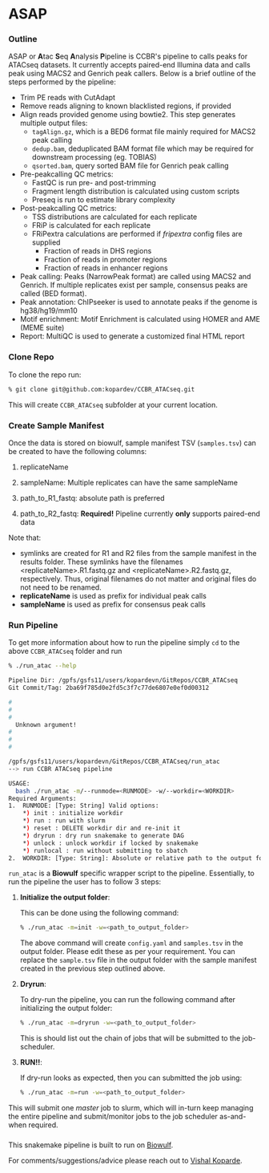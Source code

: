 # **ASAP**

### Outline

ASAP or **A**tac **S**eq **A**nalysis **P**ipeline is CCBR's pipeline to calls peaks for ATACseq datasets. It currently accepts paired-end Illumina data and calls peak using MACS2 and Genrich peak callers. Below is a brief outline of the steps performed by the pipeline:

* Trim PE reads with CutAdapt
* Remove reads aligning to known blacklisted regions, if provided
* Align reads provided genome using bowtie2. This step generates multiple output files:
  * `tagAlign.gz`, which is a BED6 format file mainly required for MACS2 peak calling
  * `dedup.bam`, deduplicated BAM format file which may be required for downstream processing (eg. TOBIAS)
  * `qsorted.bam`, query sorted BAM file for Genrich peak calling
* Pre-peakcalling QC metrics:
  * FastQC is run pre- and post-trimming
  * Fragment length distribution is calculated using custom scripts
  * Preseq is run to estimate library complexity
* Post-peakcalling QC metrics:
  * TSS distributions are calculated for each replicate
  * FRiP is calculated for each replicate
  * FRiPextra calculations are performed if _fripextra_ config files are supplied
    * Fraction of reads in DHS regions
    * Fraction of reads in promoter regions
    * Fraction of reads in enhancer regions
* Peak calling: Peaks (NarrowPeak format) are called using MACS2 and Genrich. If multiple replicates exist per sample, consensus peaks are called (BED format).
* Peak annotation: ChIPseeker is used to annotate peaks if the genome is hg38/hg19/mm10
* Motif enrichment: Motif Enrichment is calculated using HOMER and AME (MEME suite)
* Report: MultiQC is used to generate a customized final HTML report

### Clone Repo

To clone the repo run:

```bash
% git clone git@github.com:kopardev/CCBR_ATACseq.git
```

This will create `CCBR_ATACseq` subfolder at your current location.

### Create Sample Manifest

Once the data is stored on biowulf, sample manifest TSV (`samples.tsv`) can be created to have the following columns:

1. replicateName

2. sampleName: Multiple replicates can have the same sampleName

3. path_to_R1_fastq: absolute path is preferred

4. path_to_R2_fastq: **Required!** Pipeline currently **only** supports paired-end data

Note that:

* symlinks are created for R1 and R2 files from the sample manifest in the results folder. These symlinks have the filenames \<replicateName\>.R1.fastq.gz and \<replicateName\>.R2.fastq.gz, respectively. Thus, original filenames do not matter and original files do not need to be renamed.
* **replicateName** is used as prefix for individual peak calls
* **sampleName** is used as prefix for consensus peak calls

### Run Pipeline

To get more information about how to run the pipeline simply `cd` to the above `CCBR_ATACseq` folder and run

```bash
% ./run_atac --help

Pipeline Dir: /gpfs/gsfs11/users/kopardevn/GitRepos/CCBR_ATACseq
Git Commit/Tag: 2ba69f785d0e2fd5c3f7c77de6807e0ef0d00312

#
#
#
  Unknown argument!
#
#
#

/gpfs/gsfs11/users/kopardevn/GitRepos/CCBR_ATACseq/run_atac
--> run CCBR ATACseq pipeline

USAGE:
  bash ./run_atac -m/--runmode=<RUNMODE> -w/--workdir=<WORKDIR>
Required Arguments:
1.  RUNMODE: [Type: String] Valid options:
    *) init : initialize workdir
    *) run : run with slurm
    *) reset : DELETE workdir dir and re-init it
    *) dryrun : dry run snakemake to generate DAG
    *) unlock : unlock workdir if locked by snakemake
    *) runlocal : run without submitting to sbatch
2.  WORKDIR: [Type: String]: Absolute or relative path to the output folder with write permissions.
```

`run_atac` is a **Biowulf** specific wrapper script to the pipeline. Essentially, to run the pipeline the user has to follow 3 steps:

1. **Initialize the output folder**:

   This can be done using the following command:

   ```bash
   % ./run_atac -m=init -w=<path_to_output_folder>
   ```

   The above command will create `config.yaml` and `samples.tsv` in the output folder. Please edit these as per your requirement. You can replace the `sample.tsv` file in the output folder with the sample manifest created in the previous step outlined above.

2. **Dryrun**:

   To dry-run the pipeline, you can run the following command after initializing the output folder:

   ```bash
   % ./run_atac -m=dryrun -w=<path_to_output_folder>
   ```

   This is should list out the chain of jobs that will be submitted to the job-scheduler.

3. **RUN!!**:

   If dry-run looks as expected, then you can submitted the job using:

   ```bash
   % ./run_atac -m=run -w=<path_to_output_folder>
   ```

This  will submit one  _master_ job to slurm, which will in-turn  keep managing the entire pipeline and submit/monitor jobs to the job scheduler as-and-when required.

### 

This snakemake pipeline is built to run on [Biowulf](https://hpc.nih.gov/).

For comments/suggestions/advice please reach out to [Vishal Koparde](mailto:vishal.koparde@nih.gov).

